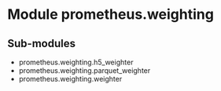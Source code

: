 Module prometheus.weighting
===========================

Sub-modules
-----------
* prometheus.weighting.h5_weighter
* prometheus.weighting.parquet_weighter
* prometheus.weighting.weighter